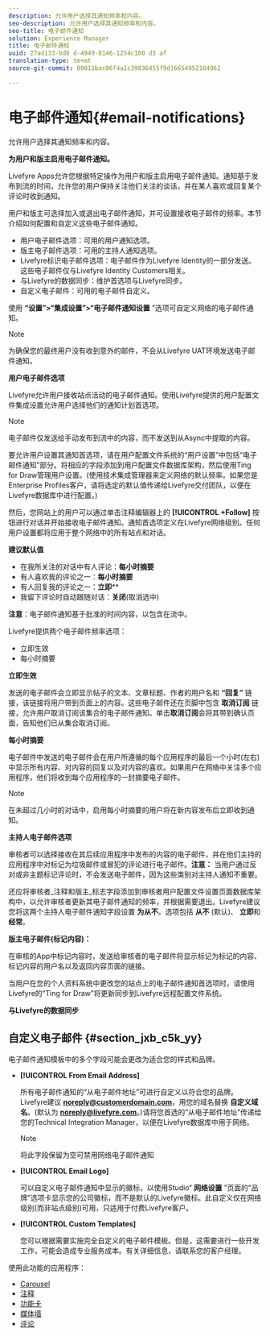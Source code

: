 ```yaml
---
description: 允许用户选择其通知频率和内容。
seo-description: 允许用户选择其通知频率和内容。
seo-title: 电子邮件通知
solution: Experience Manager
title: 电子邮件通知
uuid: 27ad133-bd8 d-4949-8146-1254c160 d3 af
translation-type: tm+mt
source-git-commit: 09011bac06f4a1c39836455f9d16654952184962

---
```



# 电子邮件通知{#email-notifications}

允许用户选择其通知频率和内容。

**为用户和版主启用电子邮件通知。**

Livefyre Apps允许您根据特定操作为用户和版主启用电子邮件通知。通知基于发布到流的时间，允许您的用户保持关注他们关注的谈话，并在某人喜欢或回复某个评论时收到通知。

用户和版主可选择加入或退出电子邮件通知，并可设置接收电子邮件的频率。本节介绍如何配置和自定义这些电子邮件通知。

* 用户电子邮件选项：可用的用户通知选项。
* 版主电子邮件选项：可用的主持人通知选项。
* Livefyre标识电子邮件选项：电子邮件作为Livefyre Identity的一部分发送。这些电子邮件仅与Livefyre Identity Customers相关。
* 与Livefyre的数据同步：维护首选项与Livefyre同步。
* 自定义电子邮件：可用的电子邮件自定义。

使用 **“设置”&gt;“集成设置”&gt;“电子邮件通知设置** ”选项可自定义网络的电子邮件通知。

>[!NOTE]
>
>为确保您的最终用户没有收到意外的邮件，不会从Livefyre UAT环境发送电子邮件通知。

**用户电子邮件选项**

Livefyre允许用户接收站点活动的电子邮件通知。使用Livefyre提供的用户配置文件集成设置允许用户选择他们的通知计划首选项。

>[!NOTE]
>
>电子邮件仅发送给手动发布到流中的内容，而不发送到从Async中提取的内容。

要允许用户设置其通知首选项，请在用户配置文件系统的“用户设置”中包括“电子邮件通知”部分。将相应的字段添加到用户配置文件数据库架构，然后使用Ting for Draw管理用户设置。(使用技术集成管理器来定义网络的默认频率。如果您是Enterprise Profiles客户，请将选定的默认值传递给Livefyre交付团队，以便在Livefyre数据库中进行配置。)

然后，您网站上的用户可以通过单击注释编辑器上的 **[!UICONTROL +Follow]** 按钮进行对话并开始接收电子邮件通知。通知首选项定义在Livefyre网络级别。任何用户设置都将应用于整个网络中的所有站点和对话。

**建议默认值**

* 在我所关注的对话中有人评论：**每小时摘要**
* 有人喜欢我的评论之一：**每小时摘要**
* 有人回复我的评论之一：**立即****
* 我留下评论时自动跟随对话：**关闭**(取消选中)

**注意**：电子邮件通知基于批准的时间内容，以包含在流中。

Livefyre提供两个电子邮件频率选项：

* 立即生效
* 每小时摘要

**立即生效**

发送的电子邮件会立即显示帖子的文本、文章标题、作者的用户名和 **“回复”** 链接，该链接将用户带到页面上的内容。这些电子邮件还在页脚中包含 **取消订阅** 链接，允许用户取消订阅该集合的电子邮件通知。单击**取消订阅**会将其带到确认页面，告知他们已从集合取消订阅。

**每小时摘要**

电子邮件中发送的电子邮件会在用户所遵循的每个应用程序的最后一个小时(左右)中显示所有内容、对内容的回复以及对内容的喜欢。如果用户在网络中关注多个应用程序，他们将收到每个应用程序的一封摘要电子邮件。

>[!NOTE]
>
>在未超过几小时的对话中，启用每小时摘要的用户将在新内容发布后立即收到通知。

**主持人电子邮件选项**

审核者可以选择接收在其后续应用程序中发布的内容的电子邮件，并在他们主持的应用程序中对标记为垃圾邮件或冒犯的评论进行电子邮件。**注意：** 当用户通过反对或非主题标记评论时，不会发送电子邮件，因为这些类别对主持人通知不重要。

还应将审核者_注释和版主_标志字段添加到审核者用户配置文件设置页面数据库架构中，以允许审核者更新其电子邮件通知的频率，并根据需要退出。Livefyre建议您将这两个主持人电子邮件通知字段设置 **为从不**。选项包括 **从不** (默认)、 **立即**和 **经常**。

**版主电子邮件(标记内容)：**

在审核的App中标记内容时，发送给审核者的电子邮件将显示标记为标记的内容、标记内容的用户名以及返回内容页面的链接。

当用户在您的个人资料系统中更改您的站点上的电子邮件通知首选项时，请使用Livefyre的“Ting for Draw”将更新同步到Livefyre远程配置文件系统。

**与Livefyre的数据同步**

## 自定义电子邮件 {#section_jxb_c5k_yy}

电子邮件通知模板中的多个字段可能会更改为适合您的样式和品牌。

* **[!UICONTROL From Email Address]**

   所有电子邮件通知的“从电子邮件地址”可进行自定义以符合您的品牌。Livefyre建议 **noreply@customerdomain.com**，用您的域名替换 **自定义域名**。(默认为 **noreply@livefyre.com**。)请将您首选的“从电子邮件地址”传递给您的Technical Integration Manager，以便在Livefyre数据库中用于网络。

   >[!NOTE]
   >
   >将此字段保留为空可禁用网络电子邮件通知

* **[!UICONTROL Email Logo]**

   可以自定义电子邮件通知中显示的徽标，以使用Studio“ **网络设置** ”页面的“品牌”选项卡显示您的公司徽标，而不是默认的Livefyre徽标。此自定义仅在网络级别(而非站点级别)可用，只适用于付费Livefyre客户。

* **[!UICONTROL Custom Templates]**

   您可以根据需要实施完全自定义的电子邮件模板。但是，这需要进行一些开发工作，可能会造成专业服务成本。有关详细信息，请联系您的客户经理。



使用此功能的应用程序：

* [Carousel](/help/using/c-about-apps/c-carousel-app/c-carousel-app.md#c_carousel_app)
* [注释](/help/using/c-about-apps/c-comments/c-comments.md)
* [功能卡](/help/using/c-about-apps/c-feature-card-app/c-feature-card-app.md#c_feature_card_app)
* [媒体墙](/help/using/c-about-apps/c-media-wall-app/c-media-wall-app.md#c_media_wall_app)
* [评论](/help/using/c-about-apps/c-reviews-app/c-reviews-app.md#c_reviews_app)

